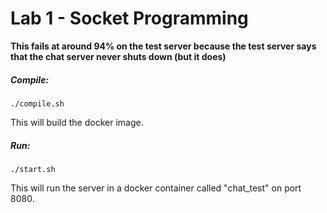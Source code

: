 # Lab 1 - Socket Programming
**This fails at around 94% on the test server because the test server says that the chat server never shuts down (but it does)**

##### Compile:
```
./compile.sh
```
This will build the docker image.

##### Run:
```
./start.sh
```
This will run the server in a docker container called "chat_test" on port 8080.

